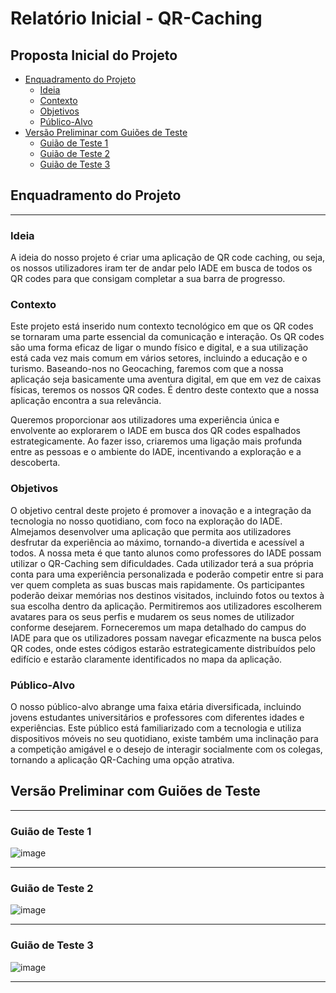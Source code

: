 # Relatório Inicial - QR-Caching

## Proposta Inicial do Projeto <!-- omit in toc -->

- [Enquadramento do Projeto](#enquadramento-do-projeto)
  - [Ideia](#ideia)
  - [Contexto](#contexto)
  - [Objetivos](#objetivos)
  - [Público-Alvo](#Público-alvo)
- [Versão Preliminar com Guiões de Teste](#versão-preliminar-com-guiões-de-teste)
  - [Guião de Teste 1](#Guião-de-Teste-1)
  - [Guião de Teste 2](#Guião-de-Teste-2)
  - [Guião de Teste 3](#Guião-de-Teste-3)


## Enquadramento do Projeto

-------------------------------------------------------------


### Ideia

  A ideia do nosso projeto é criar uma aplicação de QR code caching, ou seja, os nossos utilizadores iram ter de andar pelo IADE em busca de todos os QR codes para que consigam completar a sua barra de progresso.

### Contexto

Este projeto está inserido num contexto tecnológico em que os QR codes se tornaram uma parte essencial da comunicação e interação. Os QR codes são uma forma eficaz de ligar o mundo físico e digital, e a sua utilização está cada vez mais comum em vários setores, incluindo a educação e o turismo. Baseando-nos no Geocaching, faremos com que a nossa aplicaçáo seja basicamente uma aventura digital, em que em vez de caixas físicas, teremos os nossos QR codes. É dentro deste contexto que a nossa aplicação encontra a sua relevância.

Queremos proporcionar aos utilizadores uma experiência única e envolvente ao explorarem o IADE em busca dos QR codes espalhados estrategicamente. Ao fazer isso, criaremos uma ligação mais profunda entre as pessoas e o ambiente do IADE, incentivando a exploração e a descoberta.

### Objetivos

  O objetivo central deste projeto é promover a inovação e a integração da tecnologia no nosso quotidiano, com foco na exploração do IADE. Almejamos desenvolver uma aplicação que permita aos utilizadores desfrutar da experiência ao máximo, tornando-a divertida e acessível a todos. A nossa meta é que tanto alunos como professores do IADE possam utilizar o QR-Caching sem dificuldades.
Cada utilizador terá a sua própria conta para uma experiência personalizada e poderão competir entre si para ver quem completa as suas buscas mais rapidamente. Os participantes poderão deixar memórias nos destinos visitados, incluindo fotos ou textos à sua escolha dentro da aplicação. Permitiremos aos utilizadores escolherem avatares para os seus perfis e mudarem os seus nomes de utilizador conforme desejarem. Forneceremos um mapa detalhado do campus do IADE para que os utilizadores possam navegar eficazmente na busca pelos QR codes, onde estes códigos estarão estrategicamente distribuídos pelo edifício e estarão claramente identificados no mapa da aplicação. 

### Público-Alvo

O nosso público-alvo abrange uma faixa etária diversificada, incluindo jovens estudantes universitários e professores com diferentes idades e experiências.  Este público está familiarizado com a tecnologia e utiliza dispositivos móveis no seu quotidiano, existe também uma inclinação para a competição amigável e o desejo de interagir socialmente com os colegas, tornando a aplicação QR-Caching uma opção atrativa.


## Versão Preliminar com Guiões de Teste

-----------------------------------------------------------

### Guião de Teste 1

![image](https://github.com/Fang261/QR-Caching/assets/116730433/18973af9-4a27-4ebb-94fa-4153ea865b75)


--------------------------------------------------------
### Guião de Teste 2

![image](https://github.com/Fang261/QR-Caching/assets/116730433/221d79a1-e9bb-46d9-bc0f-398a5d71d7f4)


----------------------------------------------------------
### Guião de Teste 3

![image](https://github.com/Fang261/QR-Caching/assets/116730433/58e9bf36-2453-47b5-97bf-1b2afec00a3d)


------------------------------------------------

